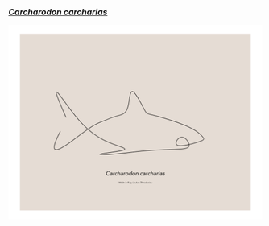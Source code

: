 ### [_Carcharodon carcharias_](https://github.com/loukesio/aRt/blob/main/R-code/aRt_shark.R) 
![./plots/aRt_shark/aRt_shark.png](https://github.com/loukesio/aRt/blob/main/plots/art_shark/aRt_shark.png)
